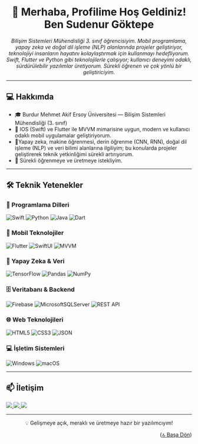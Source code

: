 <h1 align="center">👋 Merhaba, Profilime Hoş Geldiniz! Ben Sudenur Göktepe</h1>

<p align="center">
  <em>Bilişim Sistemleri Mühendisliği 3. sınıf öğrencisiyim. Mobil programlama, yapay zeka ve doğal dil işleme (NLP) alanlarında projeler geliştiriyor, teknolojiyi insanların hayatını kolaylaştırmak için kullanmayı hedefliyorum. Swift, Flutter ve Python gibi teknolojilerle çalışıyor; kullanıcı deneyimi odaklı, sürdürülebilir yazılımlar üretiyorum. Sürekli öğrenen ve çok yönlü bir geliştiriciyim.</em>
</p>

---

## 💻 Hakkımda

- 🎓 Burdur Mehmet Akif Ersoy Üniversitesi — Bilişim Sistemleri Mühendisliği (3. sınıf)  
- 📱 IOS (Swift) ve Flutter ile MVVM mimarisine uygun, modern ve kullanıcı odaklı mobil uygulamalar geliştiriyorum.
- 🤖Yapay zeka, makine öğrenmesi, derin öğrenme (CNN, RNN), doğal dil işleme (NLP) ve veri bilimi alanlarına ilgiliyim; bu konularda projeler geliştirerek teknik yetkinliğimi sürekli artırıyorum.
- 🧠 Sürekli öğrenmeye ve üretmeye istekliyim.

---

## 🛠️ Teknik Yetenekler

### 💬 Programlama Dilleri
![Swift](https://img.shields.io/badge/swift-F54A2A?style=for-the-badge&logo=swift&logoColor=white)
![Python](https://img.shields.io/badge/python-3776AB?style=for-the-badge&logo=python&logoColor=white)
![Java](https://img.shields.io/badge/java-%23ED8B00.svg?style=for-the-badge&logo=openjdk&logoColor=white)
![Dart](https://img.shields.io/badge/Dart-0175C2?style=for-the-badge&logo=dart&logoColor=white)

### 📱 Mobil Teknolojiler
![Flutter](https://img.shields.io/badge/flutter-02569B?style=for-the-badge&logo=flutter&logoColor=white)
![SwiftUI](https://img.shields.io/badge/SwiftUI-000000?style=for-the-badge&logo=swift&logoColor=white)
![MVVM](https://img.shields.io/badge/MVVM-architecture-blueviolet?style=for-the-badge)

### 🧠 Yapay Zeka & Veri
![TensorFlow](https://img.shields.io/badge/TensorFlow-FF6F00?style=for-the-badge&logo=tensorflow&logoColor=white)
![Pandas](https://img.shields.io/badge/Pandas-150458?style=for-the-badge&logo=pandas&logoColor=white)
![NumPy](https://img.shields.io/badge/numpy-013243?style=for-the-badge&logo=numpy&logoColor=white)

### 🗄️ Veritabanı & Backend
![Firebase](https://img.shields.io/badge/firebase-ffca28?style=for-the-badge&logo=firebase&logoColor=000)
![MicrosoftSQLServer](https://img.shields.io/badge/SQL_Server-CC2927?style=for-the-badge&logo=microsoftsqlserver&logoColor=white)
![REST API](https://img.shields.io/badge/REST-API-green?style=for-the-badge)

### 🌐 Web Teknolojileri
![HTML5](https://img.shields.io/badge/HTML5-e34c26?style=for-the-badge&logo=html5&logoColor=white)
![CSS3](https://img.shields.io/badge/CSS3-264de4?style=for-the-badge&logo=css3&logoColor=white)
![JSON](https://img.shields.io/badge/JSON-000000?style=for-the-badge&logo=json&logoColor=white)

### 💻 İşletim Sistemleri
![Windows](https://img.shields.io/badge/Windows-0078D6?style=for-the-badge&logo=windows&logoColor=white)
![macOS](https://img.shields.io/badge/macOS-000000?style=for-the-badge&logo=apple&logoColor=white)

---

## 📫 İletişim

<a href="mailto:sudenurgoktepe@gmail.com">
  <img src="https://img.shields.io/badge/Gmail-D14836?style=for-the-badge&logo=gmail&logoColor=white" />
</a>
<a href="https://www.linkedin.com/in/sudenur-g%C3%B6ktepe-9b312b25a/"target="_blank">
  <img src="https://img.shields.io/badge/LinkedIn-0A66C2?style=for-the-badge&logo=linkedin&logoColor=white" />
</a>
<a href="https://github.com/sudenurgoktepe" target="_blank">
  <img src="https://img.shields.io/badge/GitHub-181717?style=for-the-badge&logo=github&logoColor=white" />
</a>

---
<p align="center">💡 Gelişmeye açık, meraklı ve üretmeye hazır bir yazılımcıyım!</p>

<p align="right">(<a href="#top">🔝 Başa Dön</a>)</p>
